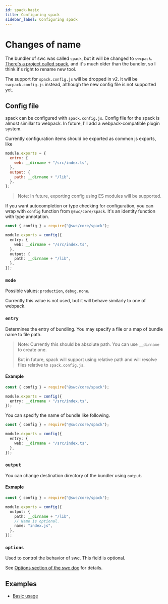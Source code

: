 ```yaml
---
id: spack-basic
title: Configuring spack
sidebar_label: Configuring spack
---
```


# Changes of name

The bundler of swc was called `spack`, but it will be changed to `swcpack`.
[There's a project called spack](https://github.com/swc-project/swc/issues/1113), and it's much older than the bundler, so I think it's right to rename new tool.

The support for `spack.config.js` will be dropped in v2. It will be `swcpack.config.js` instead, although the new config file is not supported yet.

## Config file

spack can be configured with `spack.config.js`. Config file for the spack is almost simillar to webpack. In future, I'll add a webpack-compatible plugin system.

Currently configuration items should be exported as common js exports, like

```js
module.exports = {
  entry: {
    web: __dirname + "/src/index.ts",
  },
  output: {
    path: __dirname + "/lib",
  },
};
```

> Note: In future, exporting config using ES modules will be supported.

If you want autocompletion or type checking for configuration, you can wrap with `config` function from `@swc/core/spack`. It's an identity function with type annotation.

```ts
const { config } = require("@swc/core/spack");

module.exports = config({
  entry: {
    web: __dirname + "/src/index.ts",
  },
  output: {
    path: __dirname + "/lib",
  },
});
```

### `mode`

Possible values: `production`, `debug`, `none`.

Currently this value is not used, but it will behave similarly to one of webpack.

### `entry`

Determines the entry of bundling.
You may specify a file or a map of bundle name to file path.

> Note: Currently this should be absolute path. You can use `__dirname` to create one.
>
> But in future, spack will support using relative path and will resolve files relative to `spack.config.js`.

#### Example

```ts
const { config } = require("@swc/core/spack");

module.exports = config({
  entry: __dirname + "/src/index.ts",
});
```

You can specify the name of bundle like following.

```ts
const { config } = require("@swc/core/spack");

module.exports = config({
  entry: {
    web: __dirname + "/src/index.ts",
  },
});
```

### `output`

You can change destination directory of the bundler using `output`.

#### Exmaple

```ts
const { config } = require("@swc/core/spack");

module.exports = config({
  output: {
    path: __dirname + "/lib",
    // Name is optional.
    name: "index.js",
  },
});
```

<!-- ### `module`

This option is currently not supported. -->

<!-- ### `optimization`

This option is currently buggy. -->

<!-- ### `resolve`

This option is currently not supported. -->

### `options`

Used to control the behavior of swc. This field is optional.

See [Options section of the swc doc](/docs/usage-core#options) for details.

## Examples

- [Basic usage](https://github.com/swc-project/cli/tree/master/examples/spack-basic)
